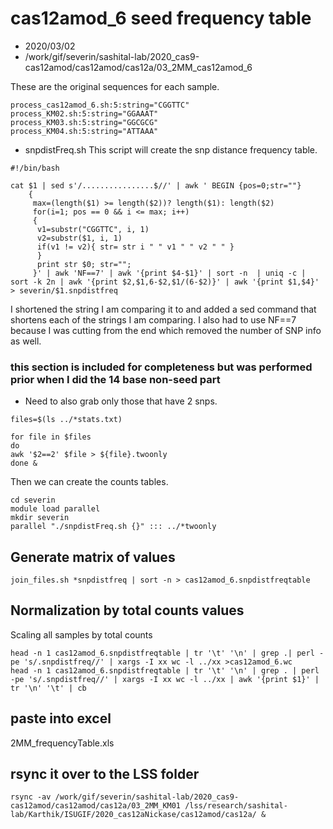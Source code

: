 # cas12amod_6 seed frequency table

* 2020/03/02
* /work/gif/severin/sashital-lab/2020_cas9-cas12amod/cas12amod/cas12a/03_2MM_cas12amod_6

These are the original sequences for each sample.
```
process_cas12amod_6.sh:5:string="CGGTTC"
process_KM02.sh:5:string="GGAAAT"
process_KM03.sh:5:string="GGCGCG"
process_KM04.sh:5:string="ATTAAA"
```

* snpdistFreq.sh
This script will create the snp distance frequency table.


```
#!/bin/bash

cat $1 | sed s'/................$//' | awk ' BEGIN {pos=0;str=""}
    {
     max=(length($1) >= length($2))? length($1): length($2)     
     for(i=1; pos == 0 && i <= max; i++)
     {
      v1=substr("CGGTTC", i, 1)  
      v2=substr($1, i, 1)
      if(v1 != v2){ str= str i " " v1 " " v2 " " }
      }    
      print str $0; str="";
     }' | awk 'NF==7' | awk '{print $4-$1}' | sort -n  | uniq -c | sort -k 2n | awk '{print $2,$1,6-$2,$1/(6-$2)}' | awk '{print $1,$4}' > severin/$1.snpdistfreq
```

I shortened the string I am comparing it to and added a sed command that shortens each of the strings I am comparing. I also had to use NF==7 because I was cutting from the end which removed the number of SNP info as well.


### this section is included for completeness but was performed prior when I did the 14 base non-seed part
* Need to also grab only those that have 2 snps.

```
files=$(ls ../*stats.txt)

for file in $files
do
awk '$2==2' $file > ${file}.twoonly
done &
```

Then we can create the counts tables.

```
cd severin
module load parallel
mkdir severin
parallel "./snpdistFreq.sh {}" ::: ../*twoonly
```

## Generate matrix of values
```
join_files.sh *snpdistfreq | sort -n > cas12amod_6.snpdistfreqtable
```


## Normalization by total counts values
Scaling all samples by total counts

```
head -n 1 cas12amod_6.snpdistfreqtable | tr '\t' '\n' | grep .| perl -pe 's/.snpdistfreq//' | xargs -I xx wc -l ../xx >cas12amod_6.wc
head -n 1 cas12amod_6.snpdistfreqtable | tr '\t' '\n' | grep . | perl -pe 's/.snpdistfreq//' | xargs -I xx wc -l ../xx | awk '{print $1}' | tr '\n' '\t' | cb
```

## paste into excel

2MM_frequencyTable.xls


## rsync it over to the LSS folder


```
rsync -av /work/gif/severin/sashital-lab/2020_cas9-cas12amod/cas12amod/cas12a/03_2MM_KM01 /lss/research/sashital-lab/Karthik/ISUGIF/2020_cas12aNickase/cas12amod/cas12a/ &
```
